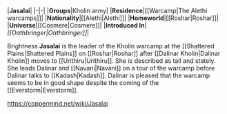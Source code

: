 |**Jasalai**|
|-|-|
|**Groups**|Kholin army|
|**Residence**|[[Warcamp\|The Alethi warcamps]]|
|**Nationality**|[[Alethi\|Alethi]]|
|**Homeworld**|[[Roshar\|Roshar]]|
|**Universe**|[[Cosmere\|Cosmere]]|
|**Introduced In**|*[[Oathbringer\|Oathbringer]]*|

Brightness **Jasalai** is the leader of the Kholin warcamp at the [[Shattered Plains\|Shattered Plains]] on [[Roshar\|Roshar]] after [[Dalinar Kholin\|Dalinar Kholin]] moves to [[Urithiru\|Urithiru]].
She is described as tall and stately. She leads Dalinar and [[Navani\|Navani]] on a tour of the warcamp before Dalinar talks to [[Kadash\|Kadash]]. Dalinar is pleased that the warcamp seems to be in good shape despite the coming of the [[Everstorm\|Everstorm]].



https://coppermind.net/wiki/Jasalai